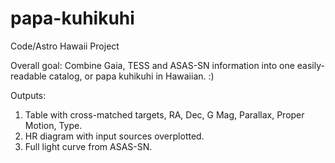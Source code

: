 # papa-kuhikuhi
Code/Astro Hawaii Project

Overall goal: Combine Gaia, TESS and ASAS-SN information into one easily-readable catalog, or papa kuhikuhi in Hawaiian. :)

Outputs: 
1. Table with cross-matched targets, RA, Dec, G Mag, Parallax, Proper Motion, Type. 
2. HR diagram with input sources overplotted. 
3. Full light curve from ASAS-SN. 



